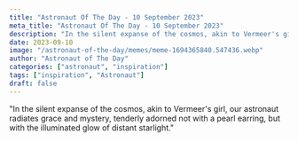 ```yaml
---
title: "Astronaut Of The Day - 10 September 2023"
meta_title: "Astronaut Of The Day - 10 September 2023"
description: "In the silent expanse of the cosmos, akin to Vermeer's girl, our astronaut radiates grace and mystery, tenderly adorned not with a pearl earring, but with the illuminated glow of distant starlight."
date: 2023-09-10
image: "/astronaut-of-the-day/memes/meme-1694365840.547436.webp"
author: "Astronaut of The Day"
categories: ["astronaut", "inspiration"]
tags: ["inspiration", "Astronaut"]
draft: false
---
```

"In the silent expanse of the cosmos, akin to Vermeer's girl, our astronaut radiates grace and mystery, tenderly adorned not with a pearl earring, but with the illuminated glow of distant starlight."
        